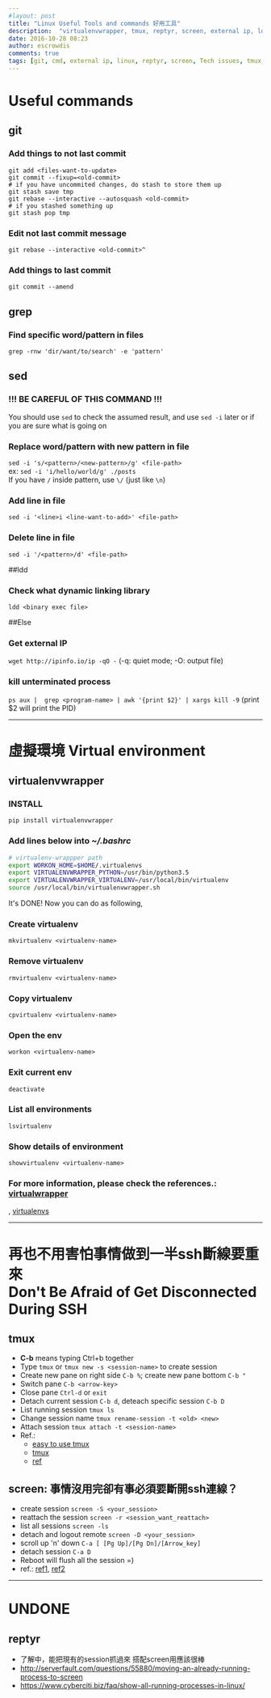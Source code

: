 ```yaml
---
#layout: post
title: "Linux Useful Tools and commands 好用工具"
description:  "virtualenvwrapper, tmux, reptyr, screen, external ip, ldd"
date: 2016-10-28 08:23
author: escrowdis
comments: true
tags: [git, cmd, external ip, linux, reptyr, screen, Tech issues, tmux, virtualenv, virtualenvwrapper]
---
```

# Useful commands

## git
### Add things to **not last** commit
```git
git add <files-want-to-update>
git commit --fixup=<old-commit>
# if you have uncommited changes, do stash to store them up
git stash save tmp
git rebase --interactive --autosquash <old-commit>
# if you stashed something up
git stash pop tmp
```
### Edit **not last** commit message
`git rebase --interactive <old-commit>^`

### Add things to last commit
`git commit --amend`

## grep
### Find specific word/pattern in files
`grep -rnw 'dir/want/to/search' -e 'pattern'`

## sed
### !!! BE CAREFUL OF THIS COMMAND !!!
You should use `sed` to check the assumed result, and use `sed -i` later or
if you are sure what is going on
### Replace word/pattern with new pattern in file
`sed -i 's/<pattern>/<new-pattern>/g' <file-path>`<br>
ex: `sed -i 'i/hello/world/g' ./posts`<br>
If you have `/` inside pattern, use `\/` (just like `\n`)

### Add line in file
`sed -i '<line>i <line-want-to-add>' <file-path>`

### Delete line in file
`sed -i '/<pattern>/d' <file-path>`

##ldd
### Check what dynamic linking library
`ldd <binary exec file>`

##Else
### Get external IP
`wget http://ipinfo.io/ip -qO -`
(-q: quiet mode; -O: output file)

### kill unterminated process
`ps aux |  grep <program-name> | awk '{print $2}' | xargs kill -9`
(print $2 will print the PID)

- - -

# 虛擬環境 Virtual environment
## virtualenvwrapper
### INSTALL
`pip install virtualenvwrapper`
### Add lines below into *~/.bashrc*
``` bash
# virtualenv-wrappper path
export WORKON_HOME=$HOME/.virtualenvs
export VIRTUALENVWRAPPER_PYTHON=/usr/bin/python3.5
export VIRTUALENVWRAPPER_VIRTUALENV=/usr/local/bin/virtualenv
source /usr/local/bin/virtualenvwrapper.sh
```

It's DONE! Now you can do as following,
### Create virtualenv
`mkvirtualenv <virtualenv-name>`
### Remove virtualenv
`rmvirtualenv <virtualenv-name>`
### Copy virtualenv
`cpvirtualenv <virtualenv-name>`
### Open the env
`workon <virtualenv-name>`
### Exit current env
`deactivate`
### List all environments
`lsvirtualenv`
### Show details of environment
`showvirtualenv <virtualenv-name>`
### For more information, please check the references.: [virtualwrapper](http://virtualenvwrapper.readthedocs.io/en/latest/command_ref.html)
, [virtualenvs](http://docs.python-guide.org/en/latest/dev/virtualenvs/)

- - -     

# 再也不用害怕事情做到一半ssh斷線要重來 <br>Don't Be Afraid of Get Disconnected During SSH
## tmux
- **C-b** means typing Ctrl+b together
- Type `tmux` or `tmux new -s <session-name>` to create session
- Create new pane on right side `C-b %`; create new pane bottom `C-b "`
- Switch pane `C-b <arrow-key>`
- Close pane `Ctrl-d` or `exit`
- Detach current session `C-b d`, deteach specific session `C-b D`
- List running session `tmux ls`
- Change session name `tmux rename-session -t <old> <new>`
- Attach session `tmux attach -t <session-name>`
- Ref.: 
    - [easy to use tmux](http://www.hamvocke.com/blog/a-quick-and-easy-guide-to-tmux/)
    - [tmux](http://man.openbsd.org/OpenBSD-current/man1/tmux.1)
    - [ref](http://hyperpolyglot.org/multiplexers)

## screen: 事情沒用完卻有事必須要斷開ssh連線？
- create session `screen -S <your_session>`
- reattach the session `screen -r <session_want_reattach>`
- list all sessions `screen -ls`
- detach and logout remote `screen -D <your_session>`
- scroll up 'n' down `C-a [ [Pg Up]/[Pg Dn]/[Arrow_key]`
- detach session `C-a D`
- Reboot will flush all the session =)
- ref.: [ref1](https://writesnow.net/2014/09/linux-screen%E6%8C%87%E4%BB%A4-%E7%99%BB%E5%87%BA%E8%80%8C%E4%B8%8D%E4%B8%AD%E6%96%B7%E4%BD%9C%E6%A5%AD%EF%BC%81/), [ref2](http://hyperpolyglot.org/multiplexers)

- - -

# UNDONE

## reptyr
- 了解中，能把現有的session抓過來 搭配screen用應該很棒
- http://serverfault.com/questions/55880/moving-an-already-running-process-to-screen
- https://www.cyberciti.biz/faq/show-all-running-processes-in-linux/
